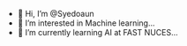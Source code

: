 - 👋 Hi, I’m @Syedoaun
- 👀 I’m interested in Machine learning...
- 🌱 I’m currently learning AI at FAST NUCES...
  


<!---
Syedoaun/Syedoaun is a ✨ special ✨ repository because its `README.md` (this file) appears on your GitHub profile.
You can click the Preview link to take a look at your changes.
--->
